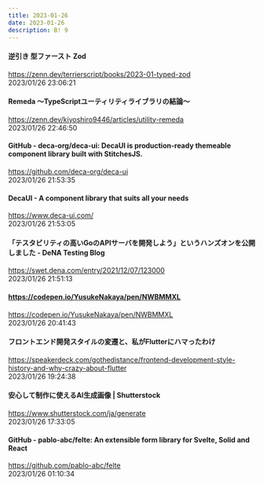 ```yaml
---
title: 2023-01-26
date: 2023-01-26
description: B! 9
---
```


#### 逆引き 型ファースト Zod
https://zenn.dev/terrierscript/books/2023-01-typed-zod<br>
2023/01/26 23:06:21<br>


#### Remeda 〜TypeScriptユーティリティライブラリの結論〜
https://zenn.dev/kiyoshiro9446/articles/utility-remeda<br>
2023/01/26 22:46:50<br>


#### GitHub - deca-org/deca-ui: DecaUI is production-ready themeable component library built with StitchesJS.
https://github.com/deca-org/deca-ui<br>
2023/01/26 21:53:35<br>


#### DecaUI - A component library that suits all your needs
https://www.deca-ui.com/<br>
2023/01/26 21:53:05<br>


#### 「テスタビリティの高いGoのAPIサーバを開発しよう」というハンズオンを公開しました - DeNA Testing Blog
https://swet.dena.com/entry/2021/12/07/123000<br>
2023/01/26 21:51:13<br>


#### https://codepen.io/YusukeNakaya/pen/NWBMMXL
https://codepen.io/YusukeNakaya/pen/NWBMMXL<br>
2023/01/26 20:41:43<br>


#### フロントエンド開発スタイルの変遷と、私がFlutterにハマったわけ
https://speakerdeck.com/gothedistance/frontend-development-style-history-and-why-crazy-about-flutter<br>
2023/01/26 19:24:38<br>


#### 安心して制作に使えるAI生成画像 | Shutterstock
https://www.shutterstock.com/ja/generate<br>
2023/01/26 17:33:05<br>


#### GitHub - pablo-abc/felte: An extensible form library for Svelte, Solid and React
https://github.com/pablo-abc/felte<br>
2023/01/26 01:10:34<br>


